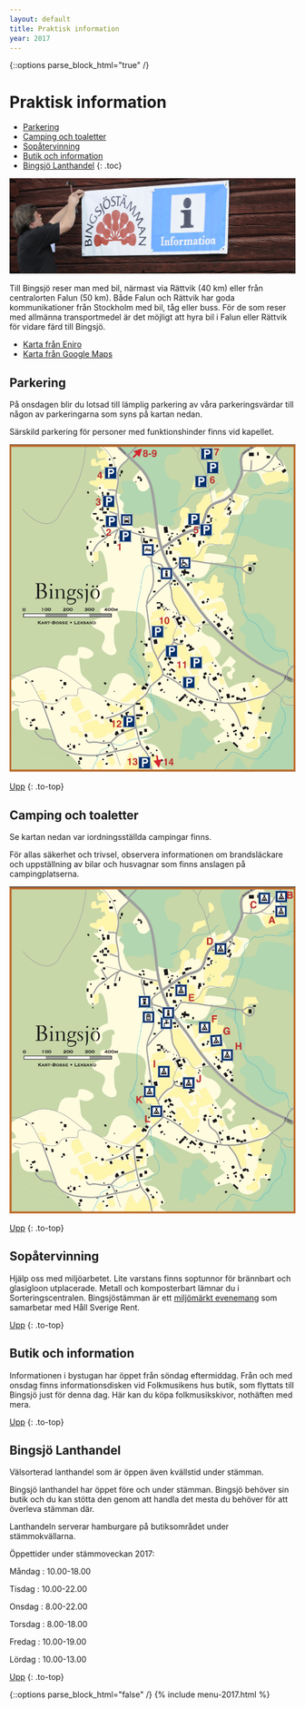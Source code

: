 ```yaml
---
layout: default
title: Praktisk information
year: 2017
---
```


{::options parse_block_html="true" /}
<div class="glacier">

# Praktisk information

- [Parkering](#parkering)
- [Camping och toaletter](#camping-och-toaletter)
- [Sopåtervinning](#soptervinning)
- [Butik och information](#butik-och-information)
- [Bingsjö Lanthandel](#bingsj-lanthandel)
{: .toc}

![](/img/page/info.jpg)

Till Bingsjö reser man med bil, närmast via Rättvik (40 km) eller från centralorten Falun (50 km). Både Falun och Rättvik har goda kommunikationer från Stockholm med bil, tåg eller buss. För de som reser med allmänna transportmedel är det möjligt att hyra bil i Falun eller Rättvik för vidare färd till Bingsjö.

- [Karta från Eniro](http://kartor.eniro.se/m/a5O9d)
- [Karta från Google Maps](https://www.google.se/maps/place/Bingsjö,+790+26+Enviken/@61.0264385,15.6299413,12z/)

## Parkering

På onsdagen blir du lotsad till lämplig parkering av våra parkeringsvärdar till någon av parkeringarna som syns på kartan nedan.

Särskild parkering för personer med funktionshinder finns vid kapellet.

![](/img/karta-parkering_2016.jpg)

[Upp](#praktisk-information)
{: .to-top}

## Camping och toaletter

Se kartan nedan var iordningsställda campingar finns.

För allas säkerhet och trivsel, observera informationen om brandsläckare och uppställning av bilar och husvagnar som finns anslagen på campingplatserna.

![](/img/karta-camping_2016.jpg)

[Upp](#praktisk-information)
{: .to-top}


## Sopåtervinning
Hjälp oss med miljöarbetet. Lite varstans finns soptunnor för brännbart och glasigloon utplacerade. Metall och komposterbart lämnar du i Sorteringscentralen. Bingsjöstämman är ett [miljömärkt evenemang](/miljodiplomerat) som samarbetar med Håll Sverige Rent.

[Upp](#praktisk-information)
{: .to-top}


## Butik och information

Informationen i bystugan har öppet från söndag eftermiddag. Från och med ons­dag finns informationsdisken vid Folkmusikens hus butik, som  flyttats till Bingsjö just för denna dag. Här kan du köpa folkmusik­skivor, nothäften med mera.

[Upp](#praktisk-information)
{: .to-top}


## Bingsjö Lanthandel

Välsorterad lanthandel som är öppen även kvälls­tid under stämman.

Bingsjö lanthandel har öppet före och under stämman. Bingsjö behöver sin butik och du kan stötta den genom att handla det mesta du behöver för att överleva stämman där.

Lanthandeln serverar hamburgare på butiksområdet under stämmokvällarna.

Öppettider under stämmoveckan 2017:

Måndag
: 10.00-18.00

Tisdag
: 10.00-22.00

Onsdag
: 8.00-22.00

Torsdag
: 8.00-18.00

Fredag
: 10.00-19.00

Lördag
: 10.00-13.00


[Upp](#praktisk-information)
{: .to-top}


{::options parse_block_html="false" /}
{% include menu-2017.html %}

</div>
